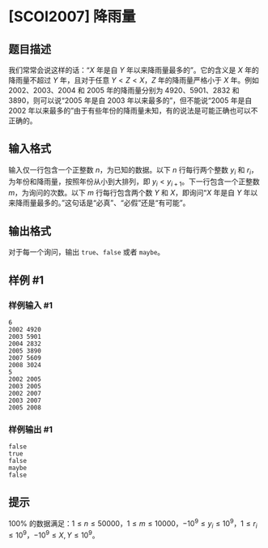 # [SCOI2007] 降雨量

## 题目描述

我们常常会说这样的话：“$X$ 年是自 $Y$ 年以来降雨量最多的”。它的含义是 $X$ 年的降雨量不超过 $Y$ 年，且对于任意 $Y < Z < X$，$Z$ 年的降雨量严格小于 $X$ 年。例如 2002、2003、2004 和 2005 年的降雨量分别为 $4920$、$5901$、$2832$ 和 $3890$，则可以说“2005 年是自 2003 年以来最多的”，但不能说“2005 年是自 2002 年以来最多的”由于有些年份的降雨量未知，有的说法是可能正确也可以不正确的。


## 输入格式

输入仅一行包含一个正整数 $n$，为已知的数据。以下 $n$ 行每行两个整数 $y_i$ 和 $r_i$，为年份和降雨量，按照年份从小到大排列，即 $y_i<y_{i+1}$。下一行包含一个正整数 $m$，为询问的次数。以下 $m$ 行每行包含两个数 $Y$ 和 $X$，即询问“$X$ 年是自 $Y$ 年以来降雨量最多的。”这句话是“必真”、“必假”还是“有可能”。


## 输出格式

对于每一个询问，输出 `true`、`false` 或者 `maybe`。


## 样例 #1

### 样例输入 #1
```
6
2002 4920
2003 5901
2004 2832
2005 3890
2007 5609
2008 3024
5
2002 2005
2003 2005
2002 2007
2003 2007
2005 2008
```

### 样例输出 #1

```
false
true
false
maybe
false
```

## 提示

$100 \%$ 的数据满足：$1 \le n \le 50000$，$1 \le m \le 10000$，$-10^9 \le y_i \le 10^9$，$1 \le r_i \le 10^9$，$-10^9 \le X, Y \le 10^9$。


